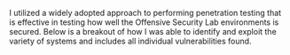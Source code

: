 I utilized a widely adopted approach to performing penetration testing that is effective in testing how well the Offensive Security Lab environments is secured. Below is a breakout of how I was able to identify and exploit the variety of systems and includes all individual vulnerabilities found.
